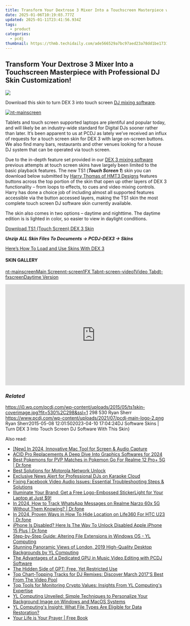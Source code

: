 ```yaml
---
title: Transform Your Dextrose 3 Mixer Into a Touchscreen Masterpiece with Professional DJ Skin Customization!
date: 2025-01-06T10:19:03.777Z
updated: 2025-01-11T23:41:56.934Z
tags:
  - product
categories:
  - pcdj
thumbnail: https://thmb.techidaily.com/ade566529a7bc97aed23a78dd1be17314340f234a16c9d2f0b2b465091d3ea91.jpg
---
```


## Transform Your Dextrose 3 Mixer Into a Touchscreen Masterpiece with Professional DJ Skin Customization!

[![](https://i0.wp.com/pcdj.com/wp-content/uploads/2015/05/ts1skin-coverimage.jpg?resize=530%2C298&ssl=1)](https://i0.wp.com/pcdj.com/wp-content/uploads/2015/05/ts1skin-coverimage.jpg?fit=530%2C298&ssl=1 "ts1skin-coverimage")

Download this skin to turn DEX 3 into touch screen [DJ mixing software](https://tools.techidaily.com/pcdj/products/).

[![](https://i2.wp.com/pcdj.com/wp-content/uploads/2015/05/nt-mainscreen.jpg?fit=300%2C169&ssl=1 "nt-mainscreen")](https://i2.wp.com/pcdj.com/wp-content/uploads/2015/05/nt-mainscreen.jpg?fit=1030%2C579&ssl=1)

Tablets and touch screen supported laptops are plentiful and popular today, and will likely be an industry-wide standard for Digital DJs sooner rather than later. It’s been apparent to us at PCDJ as lately we’ve received an influx of requests for a touch screen skin for DEX 3 with large on-screen buttons. We also find many bars, restaurants and other venues looking for a house DJ system that can be operated via touch screen.

Due to the in-depth feature set provided in our [DEX 3 mixing software](https://tools.techidaily.com/pcdj/products/) previous attempts at touch screen skins have largely been limited to the basic playback features. The new TS1 (**_Touch Screen 1_**) skin you can download below submitted by [Harry Thomas of HMT3 Designs](http://hmt3design.com/) features buttons across the top portion of the skin that open up other layers of DEX 3 functionality – from loops to effects, to cues and video mixing controls. Harry has done a choice job of including almost all supported features accessible via the button accessed layers, making the TS1 skin the most complete touch screen DJ software skin currently available.

The skin also comes in two options – daytime and nighttime. The daytime edition is is lighted in color, so easier to view in daylight conditions.

[Download TS1 (Touch Screen) DEX 3 Skin](https://pcdj.com/downloads/dex3/skins/DEX3-TS1-Night-and-Day-1600.zip)

_**Unzip ALL Skin Files To Documents -> PCDJ-DEX3 -> Skins**_ 

[Here’s How To Load and Use Skins With DEX 3](https://tools.techidaily.com/pcdj/products/)

#### SKIN GALLERY

[nt-mainscreenMain Screen](https://i2.wp.com/pcdj.com/wp-content/uploads/2015/05/nt-mainscreen.jpg?fit=1030%2C579&ssl=1 "nt-mainscreen")[nt-screen1FX Tab](https://i2.wp.com/pcdj.com/wp-content/uploads/2015/05/nt-screen1.jpg?fit=1030%2C562&ssl=1 "nt-screen1")[nt-screen-video1Video Tab](https://i0.wp.com/pcdj.com/wp-content/uploads/2015/05/nt-screen-video1.jpg?fit=1030%2C562&ssl=1 "nt-screen-video1")[dt-fxscreenDaytime Version](https://i1.wp.com/pcdj.com/wp-content/uploads/2015/05/dt-fxscreen.jpg?fit=1030%2C579&ssl=1 "dt-fxscreen")

<!-- affiliate ads begin -->
<iframe width="560" height="315" src="https://www.youtube.com/embed/BR4gsW-J7as?si=9a56UDKZKhREZnwz" title="YouTube video player" frameborder="0" allow="accelerometer; autoplay; clipboard-write; encrypted-media; gyroscope; picture-in-picture; web-share" referrerpolicy="strict-origin-when-cross-origin" allowfullscreen></iframe>
<!-- affiliate ads end -->

### _Related_

https://i0.wp.com/pcdj.com/wp-content/uploads/2015/05/ts1skin-coverimage.jpg?fit=530%2C298&ssl=1 298 530 Ryan Sherr https://www.pcdj.com/wp-content/uploads/2021/07/pcdj-main-logo-2.png Ryan Sherr2015-05-08 12:01:502023-04-10 17:04:24DJ Software Skins | Turn DEX 3 Into Touch Screen DJ Software With This Skin}

<ins class="adsbygoogle"
     style="display:block"
     data-ad-format="autorelaxed"
     data-ad-client="ca-pub-7571918770474297"
     data-ad-slot="1223367746"></ins>

<ins class="adsbygoogle"
     style="display:block"
     data-ad-client="ca-pub-7571918770474297"
     data-ad-slot="8358498916"
     data-ad-format="auto"
     data-full-width-responsive="true"></ins>

<span class="atpl-alsoreadstyle">Also read:</span>
<div><ul>
<li><a href="https://desktop-recording.techidaily.com/new-in-2024-innovative-mac-tool-for-screen-and-audio-capture/"><u>[New] In 2024, Innovative Mac Tool for Screen & Audio Capture</u></a></li>
<li><a href="https://extra-information.techidaily.com/acid-pro-replacements-a-deep-dive-into-graphics-softwares-for-2024/"><u>ACID Pro Replacements A Deep Dive Into Graphics Softwares for 2024</u></a></li>
<li><a href="https://pokemon-go-android.techidaily.com/best-pokemons-for-pvp-matches-in-pokemon-go-for-realme-12-proplus-5g-drfone-by-drfone-virtual-android/"><u>Best Pokemons for PVP Matches in Pokemon Go For Realme 12 Pro+ 5G | Dr.fone</u></a></li>
<li><a href="https://sim-unlock.techidaily.com/best-solutions-for-motorola-network-unlock-by-drfone-android/"><u>Best Solutions for Motorola Network Unlock</u></a></li>
<li><a href="https://discover-bits.techidaily.com/exclusive-news-alert-for-professional-djs-on-karaoke-cloud/"><u>Exclusive News Alert for Professional DJs on Karaoke Cloud</u></a></li>
<li><a href="https://discover-awesome.techidaily.com/fixing-facebook-video-audio-issues-essential-troubleshooting-steps-and-solutions/"><u>Fixing Facebook Video Audio Issues: Essential Troubleshooting Steps & Solutions</u></a></li>
<li><a href="https://discover-bits.techidaily.com/illuminate-your-brand-get-a-free-logo-embossed-stickerlight-for-your-laptop-at-just-9/"><u>Illuminate Your Brand: Get a Free Logo-Embossed StickerLight for Your Laptop at Just $9!</u></a></li>
<li><a href="https://android-location-track.techidaily.com/in-2024-how-to-track-whatsapp-messages-on-realme-narzo-60x-5g-without-them-knowing-drfone-by-drfone-virtual-android/"><u>In 2024, How to Track WhatsApp Messages on Realme Narzo 60x 5G Without Them Knowing? | Dr.fone</u></a></li>
<li><a href="https://location-social.techidaily.com/in-2024-proven-ways-in-how-to-hide-location-on-life360-for-htc-u23-drfone-by-drfone-virtual-android/"><u>In 2024, Proven Ways in How To Hide Location on Life360 For HTC U23 | Dr.fone</u></a></li>
<li><a href="https://iphone-unlock.techidaily.com/iphone-is-disabled-here-is-the-way-to-unlock-disabled-apple-iphone-15-plus-drfone-by-drfone-ios/"><u>iPhone Is Disabled? Here Is The Way To Unlock Disabled Apple iPhone 15 Plus | Dr.fone</u></a></li>
<li><a href="https://discover-bits.techidaily.com/step-by-step-guide-altering-file-extensions-in-windows-os-yl-computing/"><u>Step-by-Step Guide: Altering File Extensions in Windows OS - YL Computing</u></a></li>
<li><a href="https://discover-bits.techidaily.com/stunning-panoramic-views-of-london-2019-high-quality-desktop-backgrounds-by-yl-computing/"><u>Stunning Panoramic Views of London, 2019 High-Quality Desktop Backgrounds by YL Computing</u></a></li>
<li><a href="https://discover-bits.techidaily.com/the-advantages-of-a-dedicated-gpu-in-music-video-editing-with-pcdj-software/"><u>The Advantages of a Dedicated GPU in Music Video Editing with PCDJ Software</u></a></li>
<li><a href="https://tech-savvy.techidaily.com/the-hidden-side-of-gpt-free-yet-restricted-use/"><u>The Hidden Side of GPT: Free, Yet Restricted Use</u></a></li>
<li><a href="https://discover-bits.techidaily.com/top-chart-topping-tracks-for-dj-remixes-discover-march-2017s-best-from-the-video-pool/"><u>Top Chart-Topping Tracks for DJ Remixes: Discover March 2017'S Best From The Video Pool</u></a></li>
<li><a href="https://discover-bits.techidaily.com/top-tools-for-monitoring-crypto-values-insights-from-yl-computings-expertise/"><u>Top Tools for Monitoring Crypto Values: Insights From YL Computing's Expertise</u></a></li>
<li><a href="https://discover-bits.techidaily.com/yl-computing-unveiled-simple-techniques-to-personalize-your-background-image-on-windows-and-macos-systems/"><u>YL Computing Unveiled: Simple Techniques to Personalize Your Background Image on Windows and MacOS Systems</u></a></li>
<li><a href="https://discover-bits.techidaily.com/yl-computings-insight-what-file-types-are-eligible-for-data-restoration/"><u>YL Computing's Insight: What File Types Are Eligible for Data Restoration?</u></a></li>
<li><a href="https://novels-ebooks.techidaily.com/209596091-9781633539716-your-life-is-your-prayer/"><u>Your Life is Your Prayer | Free Book</u></a></li>
</ul></div>

